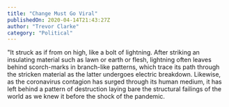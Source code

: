 ```yaml
---
title: "Change Must Go Viral"
publishedOn: 2020-04-14T21:43:27Z
author: "Trevor Clarke"
category: "Political"
---
```


"It struck as if from on high, like a bolt of lightning. After striking an insulating material such as lawn or earth or flesh, lightning often leaves behind scorch-marks in branch-like patterns, which trace its path through the stricken material as the latter undergoes electric breakdown. Likewise, as the coronavirus contagion has surged through its human medium, it has left behind a pattern of destruction laying bare the structural failings of the world as we knew it before the shock of the pandemic.
